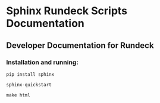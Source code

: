 # Sphinx Rundeck Scripts Documentation

## Developer Documentation for Rundeck

### Installation and running:

    pip install sphinx

    sphinx-quickstart
    
    make html

